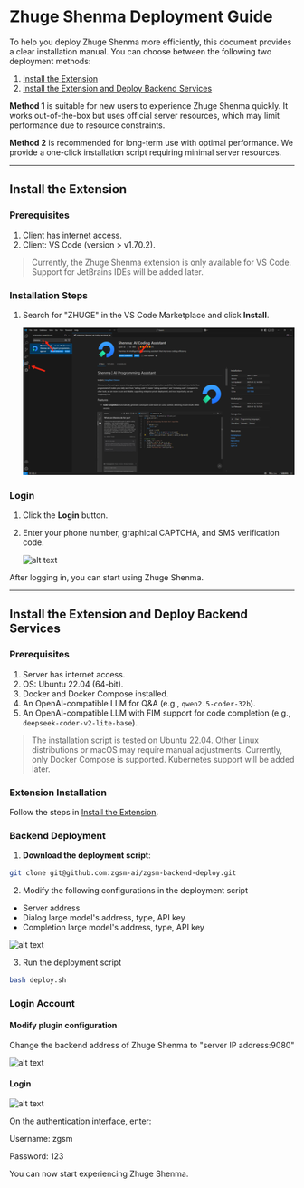 # Zhuge Shenma Deployment Guide

To help you deploy Zhuge Shenma more efficiently, this document provides a clear installation manual. You can choose between the following two deployment methods:

1. [Install the Extension](#install-the-extension)
2. [Install the Extension and Deploy Backend Services](#install-the-extension-and-deploy-backend-services)

**Method 1** is suitable for new users to experience Zhuge Shenma quickly. It works out-of-the-box but uses official server resources, which may limit performance due to resource constraints.

**Method 2** is recommended for long-term use with optimal performance. We provide a one-click installation script requiring minimal server resources.

---

## Install the Extension

### Prerequisites

1. Client has internet access.
2. Client: VS Code (version > v1.70.2).

> Currently, the Zhuge Shenma extension is only available for VS Code. Support for JetBrains IDEs will be added later.

### Installation Steps

1. Search for "ZHUGE" in the VS Code Marketplace and click **Install**.

   ![alt text](/images/install/extensions.png)

### Login

1. Click the **Login** button.
2. Enter your phone number, graphical CAPTCHA, and SMS verification code.

   ![alt text](/images/install/login.png)

After logging in, you can start using Zhuge Shenma.

---

## Install the Extension and Deploy Backend Services

### Prerequisites

1. Server has internet access.
2. OS: Ubuntu 22.04 (64-bit).
3. Docker and Docker Compose installed.
4. An OpenAI-compatible LLM for Q&A (e.g., `qwen2.5-coder-32b`).
5. An OpenAI-compatible LLM with FIM support for code completion (e.g., `deepseek-coder-v2-lite-base`).

> The installation script is tested on Ubuntu 22.04. Other Linux distributions or macOS may require manual adjustments.
> Currently, only Docker Compose is supported. Kubernetes support will be added later.

### Extension Installation

Follow the steps in [Install the Extension](#install-the-extension).

### Backend Deployment

1. **Download the deployment script**:
```bash
git clone git@github.com:zgsm-ai/zgsm-backend-deploy.git
```

2. Modify the following configurations in the deployment script
- Server address
- Dialog large model's address, type, API key
- Completion large model's address, type, API key

![alt text](/images/install/deploy.png)

3. Run the deployment script
```bash
bash deploy.sh
```

### Login Account
#### Modify plugin configuration
Change the backend address of Zhuge Shenma to "server IP address:9080"

![alt text](/images/install/configure.png)

#### Login

![alt text](/images/install/login.png)

On the authentication interface, enter:

Username: zgsm

Password: 123

You can now start experiencing Zhuge Shenma.
